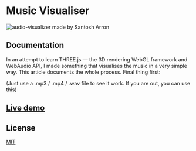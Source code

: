 # Music Visualiser

![audio-visualizer made by Santosh Arron](https://miro.medium.com/max/2000/1*CfnrtLr2KoTDs_r7afQ1gQ.png)

## Documentation

In an attempt to learn THREE.js — the 3D rendering WebGL framework and WebAudio API, I made something that visualises the music in a very simple way. This article documents the whole process.
Final thing first:


(Just use a .mp3 / .mp4 / .wav file to see it work. If you are out, you can use this)


## [Live demo](http://fllewellyn.com/audio-visualizer-three-js/)

## License

[MIT](https://choosealicense.com/licenses/mit/)

